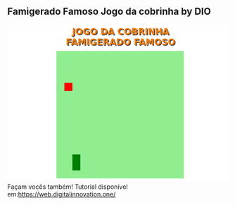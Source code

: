 ## Famigerado Famoso Jogo da cobrinha by DIO

![SnakeGame](snake-game.jpg)
Façam vocês também!
Tutorial disponível em:https://web.digitalinnovation.one/

